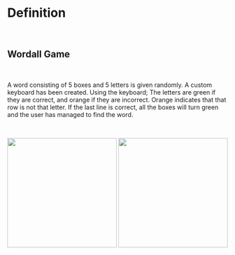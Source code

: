 # Definition
<br> 

## Wordall Game
<br> 

 A word consisting of 5 boxes and 5 letters is given randomly. A custom keyboard has been created. Using the keyboard; The letters are green if they are correct, and orange if they are incorrect. Orange indicates that that row is not that letter. If the last line is correct, all the boxes will turn green and the user has managed to find the word.

<br> 

<p align="center">
  <img src="https://user-images.githubusercontent.com/88663603/163732087-d4ae41a4-b23d-41f5-9402-7a053a19cd24.png" width="250"> 
  <img src="https://user-images.githubusercontent.com/88663603/163938443-f457ed31-4c08-4bd2-a673-1eb8898d99da.gif" width="250"> 
</p>

<a id="contribution"></a>

<br>

